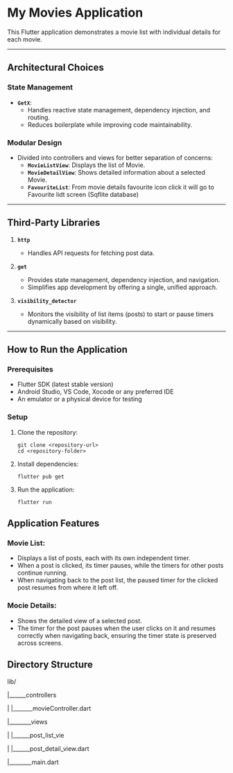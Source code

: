 # My Movies Application

This Flutter application demonstrates a movie list with individual  details for each movie. 

---

## Architectural Choices
 
### State Management
- **`GetX`**:
    - Handles reactive state management, dependency injection, and routing.
    - Reduces boilerplate while improving code maintainability.

### Modular Design
- Divided into controllers and views for better separation of concerns:
    - **`MovieListView`**: Displays the list of Movie.
    - **`MovieDetailView`**: Shows detailed information about a selected Movie.
    - **`FavouriteList`**: From movie details favourite icon click it will go to Favourite lidt screen (Sqflite database)


---

## Third-Party Libraries


1. **`http`**
    - Handles API requests for fetching post data.

2. **`get`**
    - Provides state management, dependency injection, and navigation.
    - Simplifies app development by offering a single, unified approach.

3. **`visibility_detector`**
    - Monitors the visibility of list items (posts) to start or pause timers dynamically based on visibility.

---

## How to Run the Application

### Prerequisites
- Flutter SDK (latest stable version)
- Android Studio, VS Code, Xocode or any preferred IDE
- An emulator or a physical device for testing

### Setup
1. Clone the repository:
   ```
   git clone <repository-url>
   cd <repository-folder>
2. Install dependencies:
   ```
   flutter pub get
3. Run the application:
   ```
   flutter run

## Application Features

### Movie List:
- Displays a list of posts, each with its own independent timer.
- When a post is clicked, its timer pauses, while the timers for other posts continue running.
- When navigating back to the post list, the paused timer for the clicked post resumes from where it left off.

### Mocie Details:
- Shows the detailed view of a selected post.
- The timer for the post pauses when the user clicks on it and resumes correctly when navigating back, ensuring the timer state is preserved across screens.


## Directory Structure

lib/


|______controllers





|          |_______movieController.dart







|________views


|           |______post_list_vie


|           |______post_detail_view.dart


|________main.dart          
